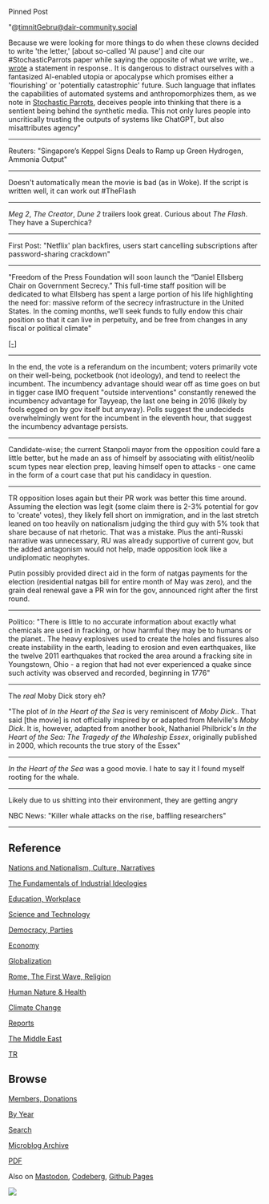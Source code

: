 Pinned Post

"@timnitGebru@dair-community.social

Because we were looking for more things to do when these clowns
decided to write 'the letter,' [about so-called 'AI pause'] and cite
our \#StochasticParrots paper while saying the opposite of what we
write, we.. [wrote](https://www.dair-institute.org/blog/letter-statement-March2023)
a statement in response.. It is dangerous to distract ourselves with a fantasized
AI-enabled utopia or apocalypse which promises either a 'flourishing' or
'potentially catastrophic' future. Such language that inflates the capabilities
of automated systems and anthropomorphizes them, as we note in [Stochastic Parrots](https://dl.acm.org/doi/abs/10.1145/3442188.3445922), 
deceives people into thinking that there is a sentient being behind the
synthetic media. This not only lures people into uncritically trusting
the outputs of systems like ChatGPT, but also misattributes agency"

---

Reuters: "Singapore’s Keppel Signs Deals to Ramp up Green Hydrogen,
Ammonia Output"

---

Doesn't automatically mean the movie is bad (as in Woke). If the
script is written well, it can work out \#TheFlash

---

*Meg 2*, *The Creator*, *Dune 2* trailers look great. Curious about
*The Flash*. They have a Superchica?

---

First Post: "Netflix' plan backfires, users start cancelling
subscriptions after password-sharing crackdown"

---

"Freedom of the Press Foundation will soon launch the “Daniel Ellsberg
Chair on Government Secrecy.” This full-time staff position will be
dedicated to what Ellsberg has spent a large portion of his life
highlighting the need for: massive reform of the secrecy
infrastructure in the United States. In the coming months, we’ll seek
funds to fully endow this chair position so that it can live in
perpetuity, and be free from changes in any fiscal or political
climate"

[[-]](https://freedom.press/news/in-honor-of-a-whistleblowing-legend-announcing-the-daniel-ellsberg-chair-on-government-secrecy/)

---

In the end, the vote is a referandum on the incumbent; voters
primarily vote on their well-being, pocketbook (not ideology), and
tend to reelect the incumbent. The incumbency advantage should wear
off as time goes on but in tigger case IMO frequent "outside
interventions" constantly renewed the incumbency advantage for
Tayyeap, the last one being in 2016 (likely by fools egged on by gov
itself but anyway). Polls suggest the undecideds overwhelmingly went
for the incumbent in the eleventh hour, that suggest the incumbency
advantage persists.

---

Candidate-wise; the current Stanpoli mayor from the opposition could
fare a little better, but he made an ass of himself by associating
with elitist/neolib scum types near election prep, leaving himself
open to attacks - one came in the form of a court case that put his
candidacy in question.

---

TR opposition loses again but their PR work was better this time
around. Assuming the election was legit (some claim there is 2-3%
potential for gov to 'create' votes), they likely fell short on
immigration, and in the last stretch leaned on too heavily on
nationalism judging the third guy with 5% took that share because of
nat rhetoric. That was a mistake. Plus the anti-Russki narrative was
unnecessary, RU was already supportive of current gov, but the added
antagonism would not help, made opposition look like a undiplomatic
neophytes.

Putin possibly provided direct aid in the form of natgas payments for
the election (residential natgas bill for entire month of May was
zero), and the grain deal renewal gave a PR win for the gov, announced
right after the first round.

---

Politico: "There is little to no accurate information about exactly
what chemicals are used in fracking, or how harmful they may be to
humans or the planet.. The heavy explosives used to create the holes
and fissures also create instability in the earth, leading to erosion
and even earthquakes, like the twelve 2011 earthquakes that rocked the
area around a fracking site in Youngstown, Ohio - a region that had
not ever experienced a quake since such activity was observed and
recorded, beginning in 1776"

---

The *real* Moby Dick story eh?

"The plot of *In the Heart of the Sea* is very reminiscent of *Moby
Dick*.. That said [the movie] is not officially inspired by or adapted
from Melville's *Moby Dick*. It is, however, adapted from another
book, Nathaniel Philbrick's *In the Heart of the Sea: The Tragedy of
the Whaleship Essex*, originally published in 2000, which recounts the
true story of the Essex"

---

*In the Heart of the Sea* was a good movie. I hate to say it I found myself
rooting for the whale.

---

Likely due to us shitting into their environment, they are getting angry

NBC News: "Killer whale attacks on the rise, baffling researchers"

---

## Reference

[Nations and Nationalism, Culture, Narratives](0119/2013/02/nations-and-nationalism.html)

[The Fundamentals of Industrial Ideologies](0119/2011/04/fundamentals-of-industrial-ideologies.html)

[Education, Workplace](0119/2017/09/education-workplace.html)

[Science and Technology](0119/2018/09/science-technology.html)

[Democracy, Parties](0119/2016/11/democracy.html)

[Economy](2021/01/economy.html)

[Globalization](0119/2018/09/globalization.html)

[Rome, The First Wave, Religion](0119/2017/12/rome.html)

[Human Nature & Health](2020/07/human-nature.html)

[Climate Change](2022/01/climate.html)

[Reports](2021/01/reports.html)

[The Middle East](0119/2019/07/middleeast.html)

[TR](../tr/index.html)

## Browse

[Members, Donations](2022/08/members.html)

[By Year](years.html)

[Search](search.html)

[Microblog Archive](mbl/index.html)

[PDF](https://drive.google.com/uc?export=view&id=1FSi-1MnqXVq_PVTEXzzflwN8-7h92N_R)

Also on 
[Mastodon](https://masto.ai/@muratk3n),
[Codeberg](https://muratk5n.codeberg.page/en/),
[Github Pages](https://muratk5n.github.io/thirdwave/en/)

<img src='https://drive.google.com/uc?export=view&id=1zsIeciFSvlr-sWB84Tc0mfZ_NYqn9VQx'/> 



